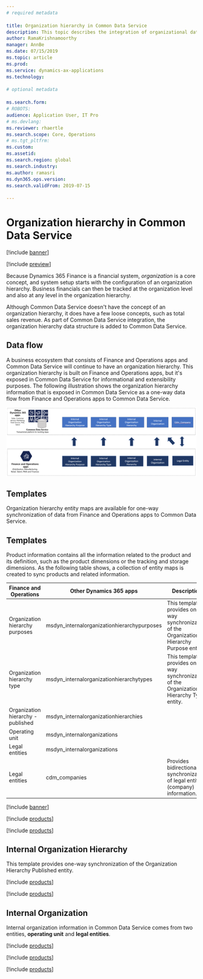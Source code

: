 ```yaml
---
# required metadata

title: Organization hierarchy in Common Data Service
description: This topic describes the integration of organizational data between Finance and Operations apps and Common Data Service.
author: RamaKrishnamoorthy 
manager: AnnBe
ms.date: 07/15/2019
ms.topic: article
ms.prod: 
ms.service: dynamics-ax-applications
ms.technology: 

# optional metadata

ms.search.form: 
# ROBOTS: 
audience: Application User, IT Pro
# ms.devlang: 
ms.reviewer: rhaertle
ms.search.scope: Core, Operations
# ms.tgt_pltfrm: 
ms.custom: 
ms.assetid: 
ms.search.region: global
ms.search.industry: 
ms.author: ramasri
ms.dyn365.ops.version: 
ms.search.validFrom: 2019-07-15

---
```


# Organization hierarchy in Common Data Service

[!include [banner](../includes/banner.md)]

[!include [preview](../includes/preview-banner.md)]

Because Dynamics 365 Finance is a financial system, *organization* is a core concept, and system setup starts with the configuration of an organization hierarchy. Business financials can then be tracked at the organization level and also at any level in the organization hierarchy.

Although Common Data Service doesn't have the concept of an organization hierarchy, it does have a few loose concepts, such as total sales revenue. As part of Common Data Service integration, the organization hierarchy data structure is added to Common Data Service.

## Data flow

A business ecosystem that consists of Finance and Operations apps and Common Data Service will continue to have an organization hierarchy. This organization hierarchy is built on Finance and Operations apps, but it's exposed in Common Data Service for informational and extensibility purposes. The following illustration shows the organization hierarchy information that is exposed in Common Data Service as a one-way data flow from Finance and Operations apps to Common Data Service.

![Architecture image](media/dual-write-data-flow.png)

## Templates

Organization hierarchy entity maps are available for one-way synchronization of data from Finance and Operations apps to Common Data Service.

## Templates

Product information contains all the information related to the product and its definition, such as the product dimensions or the tracking and storage dimensions. As the following table shows, a collection of entity maps is created to sync products and related information.

Finance and Operations | Other Dynamics 365 apps | Description
-----------------------|--------------------------------|---
Organization hierarchy purposes | msdyn_internalorganizationhierarchypurposes | This template provides one-way synchronization of the Organization Hierarchy Purpose entity.
Organization hierarchy type | msdyn_internalorganizationhierarchytypes | This template provides one-way synchronization of the Organization Hierarchy Type entity.
Organization hierarchy - published | msdyn_internalorganizationhierarchies | 
Operating unit | msdyn_internalorganizations | 
Legal entities | msdyn_internalorganizations | 
Legal entities | cdm_companies | Provides bidirectional synchronization of legal entity (company) information.


[!include [banner](../includes/dual-write-symbols.md)]

[!include [products](dual-write/OrganizationHierarchyPurpose-msdyn-internalorganizationhierarchypurposes.md)]

[!include [products](dual-write/OrganizationHierarchyType-msdyn-internalorganizationhierarchytypes.md)]

## Internal Organization Hierarchy

This template provides one-way synchronization of the Organization Hierarchy Published entity.

[!include [products](dual-write/OrganizationHierarchyPublished-msdyn-internalorganizationhierarchies.md)]

[!include [products](dual-write/OperatingUnit-msdyn-internalorganizations.md)]

## Internal Organization

Internal organization information in Common Data Service comes from two entities, **operating unit** and **legal entities**.

[!include [products](dual-write/OperatingUnit-msdyn-internalorganizations.md)]

[!include [products](dual-write/LegalEntities-msdyn-internalorganizations.md)]

[!include [products](dual-write/LegalEntities-Companies.md)]

